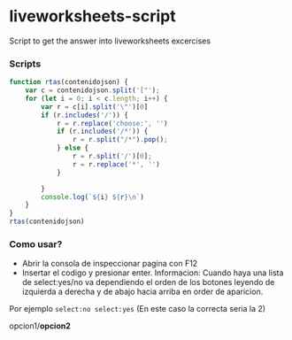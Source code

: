 # liveworksheets-script
Script to get the answer into liveworksheets excercises

### Scripts
```js
function rtas(contenidojson) {
    var c = contenidojson.split('["');
    for (let i = 0; i < c.length; i++) {
        var r = c[i].split('\"')[0]
        if (r.includes('/')) {
            r = r.replace('choose:', '')
            if (r.includes('/*')) {
                r = r.split("/*").pop();
            } else {
                r = r.split('/')[0];
                r = r.replace('*', '')
            }

        }
        console.log(`${i} ${r}\n`)
    }
}
rtas(contenidojson)
```

### Como usar?
* Abrir la consola de inspeccionar pagina con F12
* Insertar el codigo y presionar enter.
Informacion:
Cuando haya una lista de select:yes/no va dependiendo el orden de los botones leyendo de izquierda a derecha y de abajo hacia arriba en order de aparicion.

Por ejemplo `select:no select:yes` (En este caso la correcta seria la 2)

opcion1/**opcion2**
